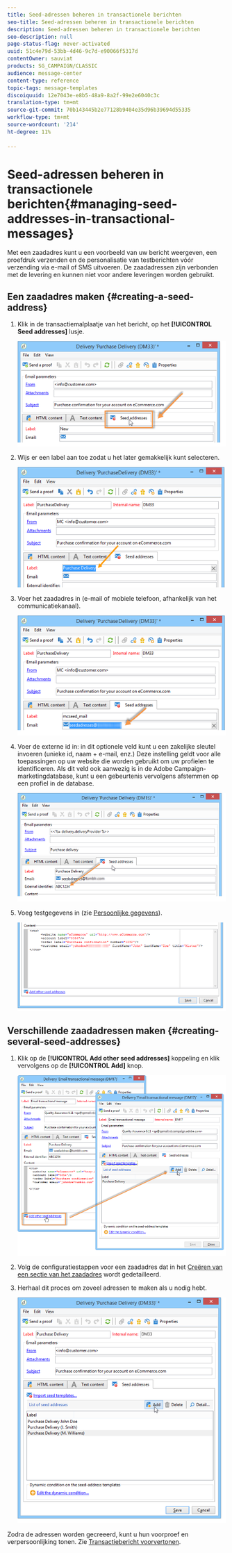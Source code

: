 ```yaml
---
title: Seed-adressen beheren in transactionele berichten
seo-title: Seed-adressen beheren in transactionele berichten
description: Seed-adressen beheren in transactionele berichten
seo-description: null
page-status-flag: never-activated
uuid: 51c4e79d-53bb-4d46-9c7d-e90066f5317d
contentOwner: sauviat
products: SG_CAMPAIGN/CLASSIC
audience: message-center
content-type: reference
topic-tags: message-templates
discoiquuid: 12e7043e-e8b5-48a9-8a2f-99e2e6040c3c
translation-type: tm+mt
source-git-commit: 70b143445b2e77128b9404e35d96b39694d55335
workflow-type: tm+mt
source-wordcount: '214'
ht-degree: 11%

---
```



# Seed-adressen beheren in transactionele berichten{#managing-seed-addresses-in-transactional-messages}

Met een zaadadres kunt u een voorbeeld van uw bericht weergeven, een proefdruk verzenden en de personalisatie van testberichten vóór verzending via e-mail of SMS uitvoeren. De zaadadressen zijn verbonden met de levering en kunnen niet voor andere leveringen worden gebruikt.

## Een zaadadres maken {#creating-a-seed-address}

1. Klik in de transactiemalplaatje van het bericht, op het **[!UICONTROL Seed addresses]** lusje.

   ![](assets/messagecenter_create_seedaddr_001.png)

1. Wijs er een label aan toe zodat u het later gemakkelijk kunt selecteren.

   ![](assets/messagecenter_create_seedaddr_002.png)

1. Voer het zaadadres in (e-mail of mobiele telefoon, afhankelijk van het communicatiekanaal).

   ![](assets/messagecenter_create_seedaddr_003.png)

1. Voer de externe id in: in dit optionele veld kunt u een zakelijke sleutel invoeren (unieke id, naam + e-mail, enz.) Deze instelling geldt voor alle toepassingen op uw website die worden gebruikt om uw profielen te identificeren. Als dit veld ook aanwezig is in de Adobe Campaign-marketingdatabase, kunt u een gebeurtenis vervolgens afstemmen op een profiel in de database.

   ![](assets/messagecenter_create_seedaddr_003bis.png)

1. Voeg testgegevens in (zie [Persoonlijke gegevens](../../message-center/using/personalization-data.md)).

   ![](assets/messagecenter_create_custo_001.png)

## Verschillende zaadadressen maken {#creating-several-seed-addresses}

1. Klik op de **[!UICONTROL Add other seed addresses]** koppeling en klik vervolgens op de **[!UICONTROL Add]** knop.

   ![](assets/messagecenter_create_seedaddr_004.png)

1. Volg de configuratiestappen voor een zaadadres dat in het [Creëren van een sectie van het zaadadres](#creating-a-seed-address) wordt gedetailleerd.
1. Herhaal dit proces om zoveel adressen te maken als u nodig hebt.

   ![](assets/messagecenter_create_seedaddr_008.png)

Zodra de adressen worden gecreeerd, kunt u hun voorproef en verpersoonlijking tonen. Zie [Transactiebericht voorvertonen](../../message-center/using/transactional-message-preview.md).
